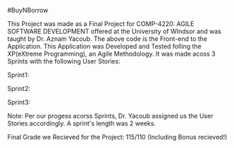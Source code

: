#BuyNBorrow

This Project was made as a Final Project for COMP-4220: AGILE SOFTWARE DEVELOPMENT offered at the University of WIndsor and was taught by Dr. Aznam Yacoub. The above code is the Front-end to the Application. This Application was Developed and Tested folling the XP(eXtreme Programming), an Agile Methodology. It was made acoss 3 Sprints with the following User Stories: 

Sprint1:

Sprint2:

Sprint3:

Note: Per our progess acorss Sprints, Dr. Yacoub assigned us the User Stories accordingly. A sprint's length was 2 weeks.

Final Grade we Recieved for the Project: 115/110 (Including Bonus recieved!)
